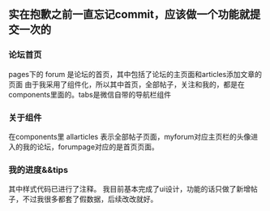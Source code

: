 ## 实在抱歉之前一直忘记commit，应该做一个功能就提交一次的

### 论坛首页
pages下的 forum 是论坛的首页，其中包括了论坛的主页面和articles添加文章的页面 
由于我采用了组件化，所以其中首页，全部帖子，关注和我的，都是在components里面的。tabs是微信自带的导航栏组件
### 关于组件
在components里 allarticles 表示全部帖子页面，myforum对应主页栏的头像进入的我的论坛，forumpage对应的是首页页面。
### 我的进度&&tips
其中样式代码已进行了注释。
我目前基本完成了ui设计，功能的话只做了新增帖子，不过我很多都套了假数据，后续改改就好。
